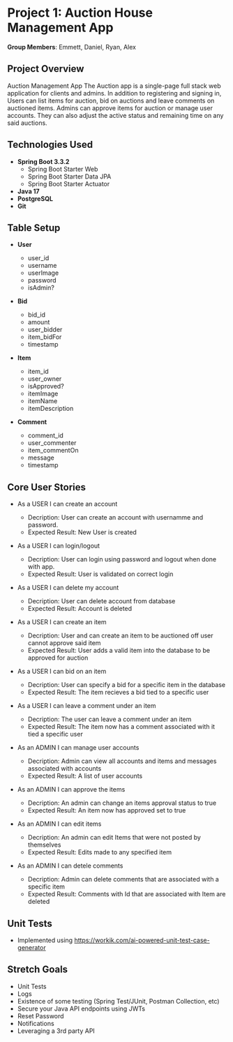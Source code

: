 # Project 1: Auction House Management App
**Group Members**:
Emmett, Daniel, Ryan, Alex

## Project Overview

Auction Management App
The Auction app is a single-page full stack web application for clients and admins. In addition to registering and signing in, Users can list items for auction, bid on auctions and leave comments on auctioned items. Admins can approve items for auction or manage user accounts. They can also adjust the active status and remaining time on any said auctions.

## Technologies Used

- **Spring Boot 3.3.2**
  - Spring Boot Starter Web
  - Spring Boot Starter Data JPA
  - Spring Boot Starter Actuator
- **Java 17**
- **PostgreSQL**
- **Git**

## Table Setup

- **User**
	- user_id
	- username
  	- userImage
	- password
	- isAdmin?
	
- **Bid**
	- bid_id
	- amount
	- user_bidder
	- item_bidFor
	- timestamp
 
- **Item**
  - item_id
  - user_owner
  - isApproved?
  - itemImage
  - itemName
  - itemDescription
 
- **Comment**
	- comment_id
	- user_commenter
	- item_commentOn
	- message
	- timestamp

## Core User Stories

- As a USER I can create an account
	- Decription: User can create an account with usernamme and password.
 	- Expected Result: New User is created

- As a USER I can login/logout
	- Decription: User can login using password and logout when done with app.
 	- Expected Result: User is validated on correct login

- As a USER I can delete my account
	- Decription: User can delete account from database
 	- Expected Result: Account is deleted

- As a USER I can create an item
	- Decription: User and can create an item to be auctioned off user cannot approve said item
 	- Expected Result: User adds a valid item into the database to be approved for auction

- As a USER I can bid on an item
	- Decription: User can specify a bid for a specific item in the database
 	- Expected Result: The item recieves a bid tied to a specific user

- As a USER I can leave a comment under an item
	- Decription: The user can leave a comment under an item
 	- Expected Result: The item now has a comment associated with it tied a specific user

- As an ADMIN I can manage user accounts
	- Decription: Admin can view all accounts and items and messages associated with accounts
 	- Expected Result: A list of user accounts

- As an ADMIN I can approve the items
	- Decription: An admin can change an items approval status to true
 	- Expected Result: An item now has approved set to true

- As an ADMIN I can edit items
	- Decription: An admin can edit Items that were not posted by themselves
 	- Expected Result: Edits made to any specified item

- As an ADMIN I can detele comments
	- Decription: Admin can delete comments that are associated with a specific item
 	- Expected Result: Comments with Id that are associated with Item are deleted
 
## Unit Tests
- Implemented using https://workik.com/ai-powered-unit-test-case-generator

## Stretch Goals

- Unit Tests
- Logs
- Existence of some testing (Spring Test/JUnit, Postman Collection, etc)
- Secure your Java API endpoints using JWTs
- Reset Password
- Notifications
- Leveraging a 3rd party API
 

